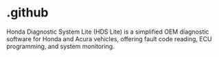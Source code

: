 # .github
Honda Diagnostic System Lite (HDS Lite) is a simplified OEM diagnostic software for Honda and Acura vehicles, offering fault code reading, ECU programming, and system monitoring.
